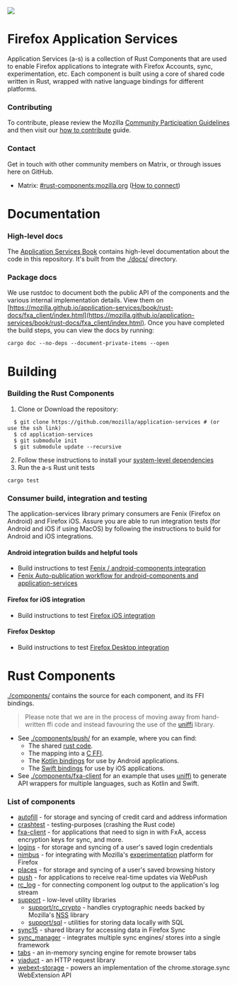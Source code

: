 <a href="https://codecov.io/gh/mozilla/application-services"> <img src="https://codecov.io/gh/mozilla/application-services/branch/main/graph/badge.svg?token=HxeUysUWqx"/> </a>

# Firefox Application Services

Application Services (a-s) is a collection of Rust Components that are used to enable Firefox applications to integrate with Firefox Accounts, sync, experimentation, etc. Each component is built using a core of shared code written in Rust, wrapped with native language bindings for different platforms.

### Contributing
To contribute, please review the Mozilla [Community Participation Guidelines](https://www.mozilla.org/en-US/about/governance/policies/participation/) and then visit our [how to contribute](docs/contributing.md) guide.

### Contact
Get in touch with other community members on Matrix, or through issues here on GitHub.
- Matrix: [#rust-components:mozilla.org](https://chat.mozilla.org/#/room/#rust-components:mozilla.org) ([How to connect](https://wiki.mozilla.org/Matrix#Connect_to_Matrix))

# Documentation

### High-level docs

The [Application Services Book](https://mozilla.github.io/application-services/book/index.html) contains high-level documentation about the code in this repository.  It's built from the [./docs/](docs) directory.

### Package docs

We use rustdoc to document both the public API of the components and the various internal implementation details.  View them on [https://mozilla.github.io/application-services/book/rust-docs/fxa_client/index.html](https://mozilla.github.io/application-services/book/rust-docs/fxa_client/index.html).  Once you have completed the build steps, you can view the docs by running:

```shell
cargo doc --no-deps --document-private-items --open
```

# Building

### Building the Rust Components
1. Clone or Download the repository:
```shell
  $ git clone https://github.com/mozilla/application-services # (or use the ssh link)
  $ cd application-services
  $ git submodule init
  $ git submodule update --recursive
  ```
2. Follow these instructions to install your [system-level dependencies](docs/building.md#building-application-services)
3. Run the a-s Rust unit tests
```shell
cargo test
```

### Consumer build, integration and testing
The application-services library primary consumers are Fenix (Firefox on Android) and Firefox iOS. Assure you are able to run integration tests (for Android and iOS if using MacOS) by following the instructions to build for Android and iOS integrations.  

#### Android integration builds and helpful tools
* Build instructions to test [Fenix / android-components integration](docs/building.md#building-for-fenix)
* [Fenix Auto-publication workflow for android-components and application-services](https://github.com/mozilla-mobile/fenix/#auto-publication-workflow-for-android-components-and-application-services)


#### Firefox for iOS integration
* Build instructions to test [Firefox iOS integration](docs/building.md#building-for-firefox-ios)

#### Firefox Desktop
* Build instructions to test [Firefox Desktop integration](docs/building.md#building-for-firefox-desktop)

# Rust Components

[./components/](components) contains the source for each component, and its
  FFI bindings.

> Please note that we are in the process of moving away from hand-written ffi code and instead favouring the use of the [uniffi](https://github.com/mozilla/uniffi-rs/) library.
* See [./components/push/](components/places) for an example, where you can
    find:
  * The shared [rust code](components/places/src).
  * The mapping into a [C FFI](components/places/ffi).
  * The [Kotlin bindings](components/places/android) for use by Android
      applications.
  * The [Swift bindings](components/places/ios) for use by iOS applications.
* See [./components/fxa-client](components/fxa-client) for an example that uses
    [uniffi](https://github.com/mozilla/uniffi-rs/) to generate API wrappers for
    multiple languages, such as Kotlin and Swift.

### List of components
* [autofill](components/autofill) - for storage and syncing of credit card and
  address information
* [crashtest](components/crashtest) - testing-purposes (crashing the Rust code)
* [fxa-client](components/fxa-client) - for applications that need to sign in
  with FxA, access encryption keys for sync, and more.
* [logins](components/logins) - for storage and syncing of a user's saved login
  credentials
* [nimbus](components/nimbus) - for integrating with Mozilla's [experimentation](https://mozilla.github.io/experimenter-docs/) platform for Firefox
* [places](components/places) - for storage and syncing of a user's saved
  browsing history
* [push](components/push) - for applications to receive real-time updates via
  WebPush
* [rc_log](components/rc_log) - for connecting component log output to the
  application's log stream
* [support](components/support) - low-level utility libraries
  * [support/rc_crypto](components/rc_crypto) - handles cryptographic needs backed by Mozilla's
    [NSS](https://developer.mozilla.org/en-US/docs/Mozilla/Projects/NSS) library
  * [support/sql](components/support/sql) - utilities for storing data locally
    with SQL
* [sync15](components/sync15) - shared library for accessing data in Firefox
  Sync
* [sync_manager](components/sync_manager) - integrates multiple sync engines/
  stores into a single framework
* [tabs](components/tabs) - an in-memory syncing engine for remote browser tabs
* [viaduct](components/viaduct) - an HTTP request library
* [webext-storage](components/webext-storage) - powers an implementation of the
chrome.storage.sync WebExtension API
